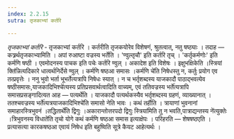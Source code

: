 ```yaml
---
index: 2.2.15
sutra: तृजकाभ्यां कर्तरि

---
```

_तृजकाभ्यां कर्तरि_ - तृजकाभ्यां कर्तरि । कर्तरीति तृजकयोरेव विशेषणं, श्रुतत्वात्, नतु षष्ठ्याः । तदाह — कत्र्रर्थतृजकाभ्यामिति । अपां रुआष्टा वज्रस्य भर्तेति । 'ण्वुल्तृचौ' इति कर्तरि तृच् । 'कर्तृकर्मणोः' इति कर्मणि षष्ठी । एवमोदनस्य पाचक इति पचेः कर्तरि ण्वुल् । अकादेश इति विशेषः । इक्षुभक्षिकेति ।स्त्रियां क्ति॑न्नित्यदिकारे धात्वर्थनिर्देसे ण्वुल् । कर्मणि षष्ठआ समासः ।कर्मणि चे॑ति निषेधस्तु न, कर्तुः प्रयोग एव तत्प्रवृत्तेः । ननु भुवो भर्ता भूभर्तेत्यत्रापि निषेधः स्यात् । न च भर्तृशब्दस्य याजकादौ पाठाद्भवत्येव षष्ठीसमासः,याजकादिभिश्चे॑त्यस्य प्रतिप्रसवार्थत्वादिति वाच्यम्, एवं ततिवज्रस्य भर्ते॑त्यत्रापि समासप्रसङ्गादित्यत आह — पत्यर्थेति । याजकादौ पत्यर्थकस्यैव भर्तृशब्दस्य ग्रहणं, व्याख्यानात् । ततश्चवज्रस्य भर्ते॑त्यत्रयाजकादिभिश्चे॑ति समासो नेति भावः । कथं तर्हीति । त्रायाणां भुवनानां समाहारस्त्रिभुवनं ।तद्धितार्थे॑ति द्विगुः ।अकारान्तोत्तरपदो द्विगुः स्त्रिया॑मिति तु न भवति,पात्राद्यन्तस्य ने॑त्युक्तेः ।त्रिभुवनस्य विधाते॑ति तृचो योगे कथं कर्मणि षष्ठआ समास इत्याक्षेपः । परिहरति — शेषषष्ठएति । प्रत्यासत्या कारकषष्ठआ एवायं निषेध इति बहुष्विति सूत्रे कैयट आहेत्यर्थः ।